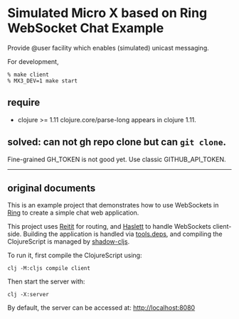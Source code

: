 # Simulated Micro X based on Ring WebSocket Chat Example

Provide @user facility which enables (simulated) unicast messaging.

For development,

```
% make client
% MX3_DEV=1 make start
```

## require

- clojure >= 1.11
  clojure.core/parse-long appears in clojure 1.11.

## solved: can not gh repo clone but can `git clone`.

Fine-grained GH\_TOKEN is not good yet.
Use classic GITHUB\_API\_TOKEN.

---
## original documents

This is an example project that demonstrates how to use WebSockets in
[Ring][] to create a simple chat web application.

This project uses [Reitit][] for routing, and [Haslett][] to handle
WebSockets client-side. Building the application is handled via
[tools.deps], and compiling the ClojureScript is managed by
[shadow-cljs].

To run it, first compile the ClojureScript using:

    clj -M:cljs compile client

Then start the server with:

    clj -X:server

By default, the server can be accessed at: <http://localhost:8080>

[Ring]: https://github.com/ring-clojure/ring
[Reitit]: https://github.com/metosin/reitit
[Haslett]: https://github.com/weavejester/haslett
[tools.deps]: https://github.com/clojure/tools.deps
[shadow-cljs]: https://github.com/thheller/shadow-cljs
